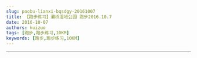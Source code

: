 ```yaml
---
slug: paobu-lianxi-bqsdgy-20161007
title: 【跑步练习】灞桥湿地公园 跑步2016.10.7
date: 2016-10-07
authors: kuizuo
tags: [跑步,跑步练习,10KM]
keywords: [跑步,跑步练习,10KM]
---
```

---

<!-- truncate -->

